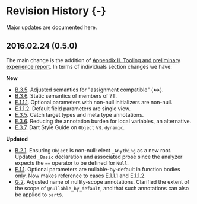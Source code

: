 # Revision History {-}

Major updates are documented here.

## 2016.02.24 (0.5.0)

The main change is the addition of [Appendix II. Tooling and preliminary experience report](#appendix-tooling). In terms of individuals section changes we have:

**New**

- [B.3.5](#new-assignment-semantics). Adjusted semantics for "assignment compatible" ($\Longleftrightarrow$).
- [B.3.6](#multi-members). Static semantics of members of ?T.
- [E.1.1.1](#non-null-init). Optional parameters with non-null initializers are non-null.
- [E.1.1.2](#field-param). Default field parameters are single view.
- [E.3.5](#catch-type-qualification). Catch target types and meta type annotations.
- [E.3.6](#local-var-analysis). Reducing the annotation burden for local variables, an alternative.
- [E.3.7](#style-guide-object). Dart Style Guide on `Object` vs. `dynamic`.

**Updated**

- [B.2.1](#new-root). Ensuring `Object` is non-null: elect `_Anything` as a new root. Updated `_Basic` declaration and associated prose since the analyzer expects the `==` operator to be defined for `Null`.
- [E.1.1](#opt-func-param). Optional parameters are nullable-by-default in function bodies only. Now makes reference to cases [E.1.1.1](#non-null-init) and [E.1.1.2](#field-param).
- [G.2](#g-2-migration-aids). Adjusted name of nullity-scope annotations. Clarified the extent of the scope of `@nullable_by_default`, and that such annotations can also be applied to `part`s.
